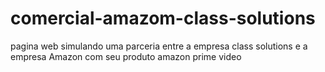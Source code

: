 # comercial-amazom-class-solutions
pagina web simulando uma parceria entre a empresa class solutions e a empresa Amazon com seu produto amazon prime video
